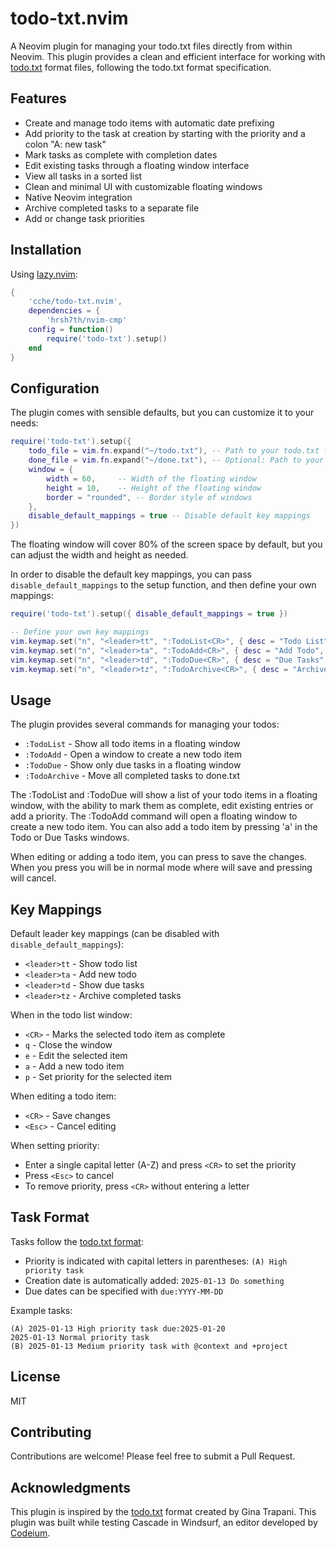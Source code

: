 # todo-txt.nvim

A Neovim plugin for managing your todo.txt files directly from within Neovim. This plugin provides a clean and efficient interface for working with [todo.txt](http://todotxt.org/) format files, following the todo.txt format specification.

## Features

- Create and manage todo items with automatic date prefixing
- Add priority to the task at creation by starting with the priority and a colon "A: new task"
- Mark tasks as complete with completion dates
- Edit existing tasks through a floating window interface
- View all tasks in a sorted list
- Clean and minimal UI with customizable floating windows
- Native Neovim integration
- Archive completed tasks to a separate file
- Add or change task priorities

## Installation

Using [lazy.nvim](https://github.com/folke/lazy.nvim):

```lua
{
    'cche/todo-txt.nvim',
    dependencies = {
        'hrsh7th/nvim-cmp'
    config = function()
        require('todo-txt').setup()
    end
}
```

## Configuration

The plugin comes with sensible defaults, but you can customize it to your needs:

```lua
require('todo-txt').setup({
    todo_file = vim.fn.expand("~/todo.txt"), -- Path to your todo.txt file
    done_file = vim.fn.expand("~/done.txt"), -- Optional: Path to your done.txt file (defaults to done.txt in the same directory as todo.txt)
    window = {
        width = 60,     -- Width of the floating window
        height = 10,    -- Height of the floating window
        border = "rounded", -- Border style of windows
    },
    disable_default_mappings = true -- Disable default key mappings
})
```

The floating window will cover 80% of the screen space by default, but you can adjust the width and height as needed.

In order to disable the default key mappings, you can pass `disable_default_mappings` to the setup function, and then define your own mappings:

```lua
require('todo-txt').setup({ disable_default_mappings = true })

-- Define your own key mappings
vim.keymap.set("n", "<leader>tt", ":TodoList<CR>", { desc = "Todo List", noremap = true, silent = true })
vim.keymap.set("n", "<leader>ta", ":TodoAdd<CR>", { desc = "Add Todo", noremap = true, silent = true })
vim.keymap.set("n", "<leader>td", ":TodoDue<CR>", { desc = "Due Tasks", noremap = true, silent = true })
vim.keymap.set("n", "<leader>tz", ":TodoArchive<CR>", { desc = "Archive Done Tasks", noremap = true, silent = true })
```

## Usage

The plugin provides several commands for managing your todos:

- `:TodoList` - Show all todo items in a floating window
- `:TodoAdd`  - Open a window to create a new todo item
- `:TodoDue`  - Show only due tasks in a floating window
- `:TodoArchive` - Move all completed tasks to done.txt

The :TodoList and :TodoDue will show a list of your todo items in a floating window, with the ability to mark them as complete, edit existing entries or add a priority.
The :TodoAdd command will open a floating window to create a new todo item. You can also add a todo item by pressing 'a' in the Todo or Due Tasks windows.

When editing or adding a todo item, you can press <enter> to save the changes.
When you press <esc> you will be in normal mode where <enter> will save and pressing <esc> will cancel.

## Key Mappings

Default leader key mappings (can be disabled with `disable_default_mappings`):
- `<leader>tt` - Show todo list
- `<leader>ta` - Add new todo
- `<leader>td` - Show due tasks
- `<leader>tz` - Archive completed tasks

When in the todo list window:
- `<CR>` - Marks the selected todo item as complete
- `q`    - Close the window
- `e`    - Edit the selected item
- `a`    - Add a new todo item
- `p`    - Set priority for the selected item

When editing a todo item:
- `<CR>`  - Save changes
- `<Esc>` - Cancel editing

When setting priority:
- Enter a single capital letter (A-Z) and press `<CR>` to set the priority
- Press `<Esc>` to cancel
- To remove priority, press `<CR>` without entering a letter

## Task Format

Tasks follow the [todo.txt format](http://todotxt.org/):

- Priority is indicated with capital letters in parentheses: `(A) High priority task`
- Creation date is automatically added: `2025-01-13 Do something`
- Due dates can be specified with `due:YYYY-MM-DD`

Example tasks:
```
(A) 2025-01-13 High priority task due:2025-01-20
2025-01-13 Normal priority task
(B) 2025-01-13 Medium priority task with @context and +project
```

## License

MIT

## Contributing

Contributions are welcome! Please feel free to submit a Pull Request.

## Acknowledgments

This plugin is inspired by the [todo.txt](http://todotxt.org/) format created by Gina Trapani.
This plugin was built while testing Cascade in Windsurf, an editor developed by [Codeium](https://codeium.com/).
